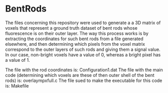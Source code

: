 # BentRods

The files concerning this repository were used to generate a a 3D matrix of voxels that represent a ground truth dataset of bent rods whose fluorescence is on their outer layer. The way this process works is by extracting the coordinates for such bent rods from a file generated elsewhere, and then determining which pixels from the voxel matrix correspond to the outer layers of such rods and giving them a signal value. In our case, non-bright voxels have a value of 0, whereas a bright pixel has a value of 1.

The file with the rod coordinates is: Configuration1.dat
The file with the main code (determining which voxels are these of then outer shell of the bent rods) is: overlaympxfull.c
The file sued to make the executable for this code is: Makefile


